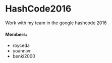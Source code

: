 # HashCode2016

Work with my team in the google hashcode 2016

#### Members:
* royceda
* yoannjvr
* benki2000
